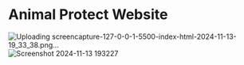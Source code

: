 # Animal  Protect Website

![Uploading screencapture-127-0-0-1-5500-index-html-2024-11-13-19_33_38.png…]()
![Screenshot 2024-11-13 193227](https://github.com/user-attachments/assets/290ac9c2-f4ca-4065-b6ed-65a194a2e0b1)

